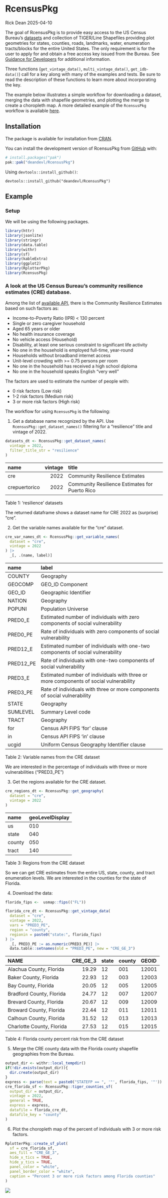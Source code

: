 # RcensusPkg
Rick Dean
2025-04-10

The goal of RcensusPkg is to provide easy access to the US Census
Bureau’s
[datasets](https://www.census.gov/data/developers/data-sets.html) and
collection of TIGER/Line Shapefiles providing plot geometries for
states, counties, roads, landmarks, water, enumeration tracts/blocks for
the entire United States. The only requirement is for the user to apply
for and obtain a free access key issued from the Bureau. See [Guidance
for Developers](https://www.census.gov/data/developers/guidance.html)
for additional information.

Three functions (`get_vintage_data()`, `multi_vintage_data()`,
`get_idb-data()`) call for a key along with many of the examples and
tests. Be sure to read the description of these functions to learn more
about incorporating the key.

The example below illustrates a simple workflow for downloading a
dataset, merging the data with shapefile geometries, and plotting the
merge to create a choropleth map. A more detailed example of the
`RcensusPkg` workflow is available
[here](https://rcensuspkg-ex.netlify.app/).

## Installation

The package is available for installation from
[CRAN](https://cran.r-project.org/web/packages/available_packages_by_name.html).

You can install the development version of RcensusPkg from
[GitHub](https://github.com/) with:

``` r
# install.packages("pak")
pak::pak("deandevl/RcensusPkg")
```

Using `devtools::install_github()`:

`devtools::install_github("deandevl/RcensusPkg")`

## Example

### Setup

We will be using the following packages.

``` r
library(httr)
library(jsonlite)
library(stringr)
library(data.table)
library(withr)
library(sf)
library(kableExtra)
library(ggplot2)
library(RplotterPkg)
library(RcensusPkg)
```

### A look at the US Census Bureau’s community resilience estimates (CRE) database.

Among the list of [available
API](https://www.census.gov/data/developers/data-sets.html), there is
the Community Resilience Estimates based on such factors as:

- Income-to-Poverty Ratio (IPR) \< 130 percent
- Single or zero caregiver household
- Aged 65 years or older
- No health insurance coverage
- No vehicle access (Household)
- Disability, at least one serious constraint to significant life
  activity
- No one in the household is employed full-time, year-round
- Households without broadband internet access
- Unit-level crowding with \>= 0.75 persons per room
- No one in the household has received a high school diploma
- No one in the household speaks English “very well”

The factors are used to estimate the number of people with:

- 0 risk factors (Low risk)
- 1-2 risk factors (Medium risk)
- 3 or more risk factors (High risk)

The workflow for using `RcensusPkg` is the following:

1.  Get a database name recognized by the API. Use
    `RcensusPkg::get_dataset_names()` filtering for a “resilience” title
    and vintage of 2022.

``` r
datasets_dt <- RcensusPkg::get_dataset_names(
  vintage = 2022,
  filter_title_str = "resilience"
)
```

| name          | vintage | title                                          |
|:--------------|--------:|:-----------------------------------------------|
| cre           |    2022 | Community Resilience Estimates                 |
| crepuertorico |    2022 | Community Resilience Estimates for Puerto Rico |

Table 1: ‘resilience’ datasets

The returned dataframe shows a dataset name for CRE 2022 as (surprise)
“cre”.

2.  Get the variable names available for the “cre” dataset.

``` r
cre_var_names_dt <- RcensusPkg::get_variable_names(
  dataset = "cre",
  vintage = 2022
) |> 
  _[, .(name, label)]
```

| name | label |
|:---|:---|
| COUNTY | Geography |
| GEOCOMP | GEO_ID Component |
| GEO_ID | Geographic Identifier |
| NATION | Geography |
| POPUNI | Population Universe |
| PRED0_E | Estimated number of individuals with zero components of social vulnerability |
| PRED0_PE | Rate of individuals with zero components of social vulnerability |
| PRED12_E | Estimated number of individuals with one-two components of social vulnerability |
| PRED12_PE | Rate of individuals with one-two components of social vulnerability |
| PRED3_E | Estimated number of individuals with three or more components of social vulnerability |
| PRED3_PE | Rate of individuals with three or more components of social vulnerability |
| STATE | Geography |
| SUMLEVEL | Summary Level code |
| TRACT | Geography |
| for | Census API FIPS ‘for’ clause |
| in | Census API FIPS ‘in’ clause |
| ucgid | Uniform Census Geography Identifier clause |

Table 2: Variable names from the CRE dataset

We are interested in the percentage of individuals with three or more
vulnerabilities (“PRED3_PE”)

3.  Get the regions available for the CRE dataset.

``` r
cre_regions_dt <- RcensusPkg::get_geography(
  dataset = "cre",
  vintage = 2022
)
```

| name   | geoLevelDisplay |
|:-------|:----------------|
| us     | 010             |
| state  | 040             |
| county | 050             |
| tract  | 140             |

Table 3: Regions from the CRE dataset

So we can get CRE estimates from the entire US, state, county, and tract
enumeration levels. We are interested in the counties for the state of
Florida.

4.  Download the data:

``` r
florida_fips <-  usmap::fips(("FL"))

florida_cre_dt <- RcensusPkg::get_vintage_data(
  dataset = "cre",
  vintage = 2022,
  vars = "PRED3_PE",
  region = "county",
  regionin = paste0("state:", florida_fips)
) |> 
  _[, PRED3_PE := as.numeric(PRED3_PE)] |> 
  data.table::setnames(old = "PRED3_PE", new = "CRE_GE_3")
```

| NAME                      | CRE_GE_3 | state | county | GEOID |
|:--------------------------|---------:|:------|:-------|:------|
| Alachua County, Florida   |    19.29 | 12    | 001    | 12001 |
| Baker County, Florida     |    22.93 | 12    | 003    | 12003 |
| Bay County, Florida       |    20.05 | 12    | 005    | 12005 |
| Bradford County, Florida  |    24.77 | 12    | 007    | 12007 |
| Brevard County, Florida   |    20.67 | 12    | 009    | 12009 |
| Broward County, Florida   |    22.44 | 12    | 011    | 12011 |
| Calhoun County, Florida   |    31.52 | 12    | 013    | 12013 |
| Charlotte County, Florida |    27.53 | 12    | 015    | 12015 |

Table 4: Florida county percent risk from the CRE dataset

5.  Merge the CRE county data with the Florida county shapefile
    geographies from the Bureau.

``` r
output_dir <- withr::local_tempdir()
if(!dir.exists(output_dir)){
  dir.create(output_dir)
}
express <- parse(text = paste0("STATEFP == ", '"', florida_fips, '"'))
cre_florida_sf <- RcensusPkg::tiger_counties_sf(
  output_dir = output_dir,
  vintage = 2022,
  general = TRUE,
  express = express,
  datafile = florida_cre_dt,
  datafile_key = "county"
)
```

6.  Plot the choropleth map of the percent of individuals with 3 or more
    risk factors.

``` r
RplotterPkg::create_sf_plot(
  sf = cre_florida_sf,
  aes_fill = "CRE_GE_3",
  hide_x_tics = TRUE,
  hide_y_tics = TRUE,
  panel_color = "white",
  panel_border_color = "white",
  caption = "Percent 3 or more risk factors among Florida counties"
)
```

![](README_files/figure-commonmark/unnamed-chunk-11-1.png)
